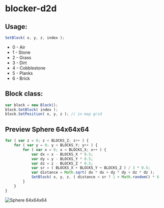 # blocker-d2d
## Usage:
```javascript
SetBlock( x, y, z, index );
```

- 0 - Air
- 1 - Stone
- 2 - Grass
- 3 - Dirt
- 4 - Cobblestone
- 5 - Planks
- 6 - Brick

## Block class:

```javascript
var block = new Block();
block.SetBlock( index );
block.SetPosition( x, y, z ); // in map grid
```

## Preview Sphere 64x64x64

```javascript
for ( var z = 0; z < BLOCKS_Z; z++ ) {
    for ( var y = 0; y < BLOCKS_Y; y++ ) {
        for ( var x = 0; x < BLOCKS_X; x++ ) {
            var dx = x - BLOCKS_X * 0.5;
            var dy = y - BLOCKS_Y * 0.5;
            var dz = z - BLOCKS_Z * 0.5;
            var sr = ( BLOCKS_X + BLOCKS_Y + BLOCKS_Z ) / 3 * 0.5;
            var distance = Math.sqrt( dx * dx + dy * dy + dz * dz );
            SetBlock( x, y, z, ( distance < sr ? 1 + Math.random() * 6 >> 0 : 0 ) );
        }
    }
}
```
![Sphere 64x64x64](https://doggyxomax.ru/images/github/sphere.jpg "Sphere 64x64x64")
